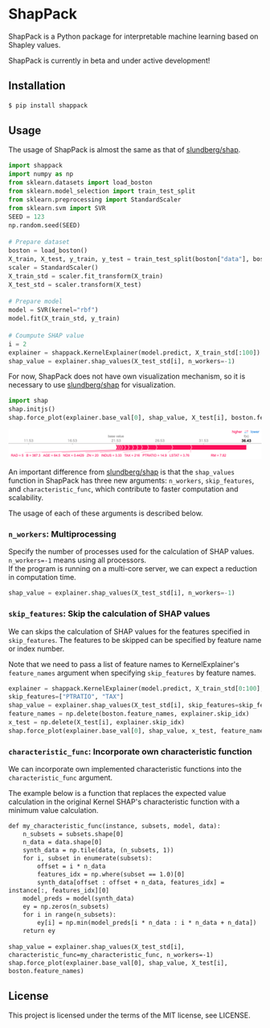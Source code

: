 # ShapPack

ShapPack is a Python package for interpretable machine learning based on Shapley values.

ShapPack is currently in beta and under active development!

## Installation

```bash
$ pip install shappack
```

## Usage
The usage of ShapPack is almost the same as that of [slundberg/shap](https://github.com/slundberg/shap).
```python
import shappack
import numpy as np
from sklearn.datasets import load_boston
from sklearn.model_selection import train_test_split
from sklearn.preprocessing import StandardScaler
from sklearn.svm import SVR
SEED = 123
np.random.seed(SEED)

# Prepare dataset
boston = load_boston()
X_train, X_test, y_train, y_test = train_test_split(boston["data"], boston["target"], test_size=0.2, random_state=SEED)
scaler = StandardScaler()
X_train_std = scaler.fit_transform(X_train)
X_test_std = scaler.transform(X_test)

# Prepare model
model = SVR(kernel="rbf")
model.fit(X_train_std, y_train)

# Coumpute SHAP value
i = 2
explainer = shappack.KernelExplainer(model.predict, X_train_std[:100])
shap_value = explainer.shap_values(X_test_std[i], n_workers=-1)
```

For now, ShapPack does not have own visualization mechanism, so it is necessary to use [slundberg/shap](https://github.com/slundberg/shap) for visualization.

```python
import shap
shap.initjs()
shap.force_plot(explainer.base_val[0], shap_value, X_test[i], boston.feature_names)
```

<img src="./docs/images/boston-force-plot.png" alt="boston-force-plot">

An important difference from [slundberg/shap](https://github.com/slundberg/shap) is that the `shap_values` function in ShapPack has three new arguments: `n_workers`, `skip_features`, and `characteristic_func`, which contribute to faster computation and scalability.

The usage of each of these arguments is described below.

### `n_workers`: Multiprocessing

Specify the number of processes used for the calculation of SHAP values.  
`n_workers=-1` means using all processors.  
If the program is running on a multi-core server, we can expect a reduction in computation time.

```python
shap_value = explainer.shap_values(X_test_std[i], n_workers=-1)
```

### `skip_features`: Skip the calculation of SHAP values

We can skips the calculation of SHAP values for the features specified in `skip_features`.
The features to be skipped can be specified by feature name or index number.

Note that we need to pass a list of feature names to KernelExplainer's `feature_names` argument when specifying `skip_features` by feature names.

```python
explainer = shappack.KernelExplainer(model.predict, X_train_std[0:100], feature_names=boston.feature_names)
skip_features=["PTRATIO", "TAX"]
shap_value = explainer.shap_values(X_test_std[i], skip_features=skip_features, n_workers=-1)
feature_names = np.delete(boston.feature_names, explainer.skip_idx)
x_test = np.delete(X_test[i], explainer.skip_idx)
shap.force_plot(explainer.base_val[0], shap_value, x_test, feature_names)
```

### `characteristic_func`: Incorporate own characteristic function

We can incorporate own implemented characteristic functions into the `characteristic_func` argument.

The example below is a function that replaces the expected value calculation in the original Kernel SHAP's characteristic function with a minimum value calculation.

```
def my_characteristic_func(instance, subsets, model, data):
    n_subsets = subsets.shape[0]
    n_data = data.shape[0]
    synth_data = np.tile(data, (n_subsets, 1))
    for i, subset in enumerate(subsets):
        offset = i * n_data
        features_idx = np.where(subset == 1.0)[0]
        synth_data[offset : offset + n_data, features_idx] = instance[:, features_idx][0]
    model_preds = model(synth_data)
    ey = np.zeros(n_subsets)
    for i in range(n_subsets):
        ey[i] = np.min(model_preds[i * n_data : i * n_data + n_data])
    return ey

shap_value = explainer.shap_values(X_test_std[i], characteristic_func=my_characteristic_func, n_workers=-1)
shap.force_plot(explainer.base_val[0], shap_value, X_test[i], boston.feature_names)
```


## License

This project is licensed under the terms of the MIT license, see LICENSE.

